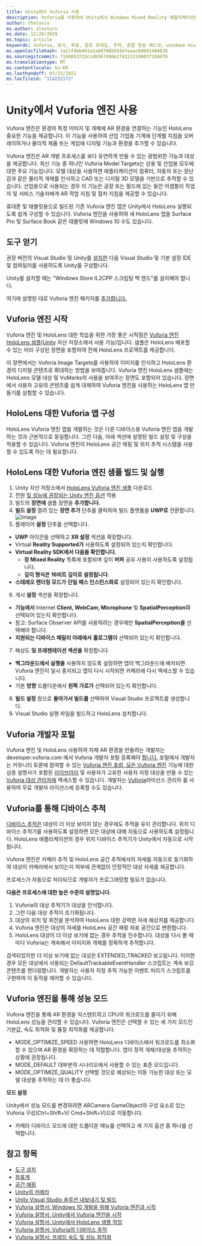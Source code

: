 ```yaml
---
title: Unity에서 Vuforia 사용
description: Vuforia를 사용하여 Unity에서 Windows Mixed Reality 애플리케이션을 빌드합니다.
author: thetuvix
ms.author: alexturn
ms.date: 12/20/2019
ms.topic: article
keywords: Vuforia, 표식, 좌표, 참조 프레임, 추적, 혼합 현실 헤드셋, windows mixed reality 헤드셋, 가상 현실 헤드셋, unity, HoloLens, 디바이스 추적, 성능 모드, Vuforia 개발자 포털
ms.openlocfilehash: 1a21f4bb441a1ab0706b5916feaac0d691486626
ms.sourcegitcommit: 7160843723ccd6567490e2f4222219603f184d76
ms.translationtype: MT
ms.contentlocale: ko-KR
ms.lasthandoff: 07/15/2021
ms.locfileid: "114232173"
---
```

# <a name="using-vuforia-engine-with-unity"></a>Unity에서 Vuforia 엔진 사용

Vuforia 엔진은 환경의 특정 이미지 및 개체에 AR 환경을 연결하는 기능인 HoloLens 중요한 기능을 제공합니다. 이 기능을 사용하여 산업 기업용 기계에 단계별 지침을 오버레이하거나 물리적 제품 또는 게임에 디지털 기능과 환경을 추가할 수 있습니다.

Vuforia 엔진은 AR 개발 프로세스를 보다 유연하게 만들 수 있는 광범위한 기능과 대상을 제공합니다. 최신 기능 중 하나인 Vuforia Model Targets는 상용 및 산업용 모두에 대한 주요 기능입니다. 모델 대상을 사용하면 애플리케이션이 컴퓨터, 자동차 또는 장난감과 같은 물리적 개체를 인식하고 CAD 또는 디지털 3D 모델을 기반으로 추적할 수 있습니다. 산업용으로 사용되는 경우 이 기능은 공장 또는 필드에 있는 동안 어셈블리 작업자 및 서비스 기술자에게 AR 작업 지침 및 절차 지침을 제공할 수 있습니다.

휴대폰 및 태블릿용으로 빌드된 기존 Vuforia 엔진 앱은 Unity에서 HoloLens 실행되도록 쉽게 구성할 수 있습니다. Vuforia 엔진을 사용하여 새 HoloLens 앱을 Surface Pro 및 Surface Book 같은 태블릿에 Windows 10 수도 있습니다.


## <a name="get-the-tools"></a>도구 얻기

권장 버전의 Visual Studio 및 Unity를 [설치한](../install-the-tools.md) 다음 Visual Studio 및 기본 설정 IDE 및 컴파일러를 사용하도록 Unity를 구성합니다. 

Unity를 설치할 때는 "Windows Store IL2CPP 스크립팅 백 엔드"를 설치해야 합니다.

여기에 설명된 대로 Vuforia 엔진 패키지를 [추가합니다.](https://library.vuforia.com/content/vuforia-library/en/articles/Solution/vuforia-engine-package-hosting-for-unity.html)

## <a name="getting-started-with-vuforia-engine"></a>Vuforia 엔진 시작

Vuforia 엔진 및 HoloLens 대한 학습을 위한 가장 좋은 시작점은 [Vuforia 엔진 HoloLens 샘플(Unity](https://assetstore.unity.com/packages/templates/packs/vuforia-hololens-sample-101553) 자산 저장소에서 사용 가능)입니다. 샘플은 HoloLens 배포할 수 있는 미리 구성된 장면을 포함하여 전체 HoloLens 프로젝트를 제공합니다.

이 장면에서는 Vuforia Image Targets를 사용하여 이미지를 인식하고 HoloLens 환경의 디지털 콘텐츠로 확대하는 방법을 보여줍니다. Vuforia 엔진 HoloLens 샘플에는 HoloLens 모델 대상 및 VuMarks의 사용을 보여주는 장면도 포함되어 있습니다. 장면에서 사용자 고유의 콘텐츠를 쉽게 대체하여 Vuforia 엔진을 사용하는 HoloLens 앱 만들기를 실험할 수 있습니다.



## <a name="configuring-a-vuforia-app-for-hololens"></a>HoloLens 대한 Vuforia 앱 구성

HoloLens Vuforia 엔진 앱을 개발하는 것은 다른 디바이스용 Vuforia 엔진 앱을 개발하는 것과 근본적으로 동일합니다. 그런 다음, 아래 섹션에 설명된 빌드 설정 및 구성을 적용할 수 있습니다. Vuforia 엔진이 HoloLens 공간 매핑 및 위치 추적 시스템을 사용할 수 있도록 하는 데 필요합니다.

## <a name="build-and-run-the-vuforia-engine-sample-for-hololens"></a>HoloLens 대한 Vuforia 엔진 샘플 빌드 및 실행
1.  Unity 자산 저장소에서 [HoloLens Vuforia 엔진 샘플](https://assetstore.unity.com/packages/templates/packs/vuforia-hololens-sample-101553) 다운로드
2.  전원 [및 성능에 권장되는 Unity 엔진 옵션](performance-recommendations-for-unity.md) 적용
3.  빌드의 **장면에** 샘플 장면을 **추가합니다.**
4.  **빌드 설정** 열려 있는 **장면 추가** 단추를 클릭하여 빌드 플랫폼을 **UWP로** 전환합니다.
![image](https://user-images.githubusercontent.com/45470042/89573103-173daa80-d7f8-11ea-9284-931a7b6c913d.png)
5.  플레이어 **설정** 단추를 선택합니다.  
   * **UWP** 아이콘을 선택하고 **XR 설정** 섹션을 확장합니다.
   * Virtual **Reality Supported가** 사용하도록 설정되어 있는지 확인합니다.    
   * **Virtual Reality SDK에서 다음을 확인합니다.**
     * **창 Mixed Reality** 목록에 포함되며 깊이 **버퍼** 공유 사용이 사용하도록 설정됩니다. 
     * **깊이 형식은** **16비트 깊이로 설정됩니다.** 
   * **스테레오 렌더링 모드가** **단일 패스 인스턴스화로** 설정되어 있는지 확인합니다.
6.  게시 **설정** 섹션을 확장합니다.
   * **기능에서** Internet **Client, WebCam, Microphone** 및 **SpatialPerception이** 선택되어 있는지 확인합니다.
   * 참고: Surface Observer API를 사용하려는 경우에만 **SpatialPerception을** 선택해야 합니다.
   * **지원되는 디바이스 패밀리 아래에서** **홀로그램이** 선택되어 있는지 확인합니다. 
7.  해상도 **및 프레젠테이션 섹션을** 확장합니다.
   * **백그라운드에서 실행을** 사용하지 않도록 설정하면 앱이 백그라운드에 배치되면 Vuforia 엔진이 일시 중지되고 앱이 다시 시작되면 카메라에 다시 액세스할 수 있습니다. 
   * 기본 **방향** 드롭다운에서 **왼쪽 가로가** 선택되어 있는지 확인합니다.
8.  **빌드 설정** 창으로 **돌아가서 빌드를** 선택하여 Visual Studio 프로젝트를 생성합니다.
9.  Visual Studio 실행 파일을 빌드하고 HoloLens 설치합니다.

## <a name="the-vuforia-developer-portal"></a>Vuforia 개발자 포털

Vuforia 엔진 및 HoloLens 사용하여 자체 AR 환경을 만들려는 개발자는 developer.vuforia.com 에서 Vuforia 개발자 포털 등록해야 [합니다.](https://developer.vuforia.com/) 포털에서 개발자는 커뮤니티 토론에 참여할 수 있는 [Vuforia 엔진 포럼, 모든 Vuforia 엔진](https://developer.vuforia.com/forum) 기능에 대한 심층 설명서가 포함된 [라이브러리](https://library.vuforia.com/) 및 사용자가 고유한 사용자 지정 대상을 만들 수 있는 [Vuforia 대상 관리자에](https://developer.vuforia.com/target-manager) 액세스할 수 있습니다. 개발자는 [Vuforia](https://developer.vuforia.com/license-manager)라이선스 관리자 를 사용하여 무료 개발자 라이선스에 등록할 수도 있습니다.

## <a name="device-tracking-with-vuforia"></a>Vuforia를 통해 디바이스 추적

[디바이스 추적은](https://library.vuforia.com/features/environments/device-tracker-overview.html) 대상이 더 이상 보이지 않는 경우에도 추적을 유지 관리합니다. 위치 디바이스 추적기를 사용하도록 설정하면 모든 대상에 대해 자동으로 사용하도록 설정됩니다. HoloLens 애플리케이션의 경우 위치 디바이스 추적기가 Unity에서 자동으로 시작됩니다.

Vuforia 엔진은 카메라 추적 및 HoloLens 공간 추적에서의 자세를 자동으로 동기화하여 대상이 카메라에서 보이는지 여부에 관계없이 안정적인 대상 자세를 제공합니다.

프로세스가 자동으로 처리되므로 개발자가 프로그래밍할 필요가 없습니다.


**다음은 프로세스에 대한 높은 수준의 설명입니다.**
1. Vuforia의 대상 추적기가 대상을 인식합니다.
2. 그런 다음 대상 추적이 초기화됩니다.
3. 대상의 위치 및 회전을 분석하여 HoloLens 대한 강력한 자세 예상치를 제공합니다.
4. Vuforia 엔진은 대상의 자세를 HoloLens 공간 매핑 좌표 공간으로 변환합니다.
5. HoloLens 대상이 더 이상 보기에 없는 경우 추적을 인수합니다. 대상을 다시 볼 때마다 Vuforia는 계속해서 이미지와 개체를 정확하게 추적합니다.

검색되었지만 더 이상 보기에 없는 대상은 EXTENDED_TRACKED 보고됩니다. 이러한 경우 모든 대상에서 사용되는 DefaultTrackableEventHandler 스크립트는 계속 보강 콘텐츠를 렌더링합니다. 개발자는 사용자 지정 추적 가능한 이벤트 처리기 스크립트를 구현하여 이 동작을 제어할 수 있습니다.

## <a name="performance-mode-with-vuforia-engine"></a>Vuforia 엔진을 통해 성능 모드 

Vuforia 엔진을 통해 AR 환경을 익스텐트하고 CPU의 워크로드를 줄이기 위해 HoloLens 성능을 관리할 수 있습니다. Vuforia 엔진은 선택할 수 있는 세 가지 모드인 기본값, 속도 최적화 및 품질 최적화를 제공합니다. 

*   MODE_OPTIMIZE_SPEED 사용하면 HoloLens 디바이스에서 워크로드를 최소화할 수 있으며 AR 환경을 확장하는 데 적합합니다. 앱이 정적 개체/대상을 추적하는 상황에 권장됩니다.
*   MODE_DEFAULT 대부분의 시나리오에서 사용할 수 있는 표준 모드입니다.
*   MODE_OPTIMIZE_QUALITY 선택할 것으로 예상되는 이동 가능한 대상 또는 모델 대상을 추적하는 데 더 좋습니다.

**모드 설정**

Unity에서 성능 모드를 변경하려면 ARCamera GameObject의 구성 요소로 있는 Vuforia 구성(Ctrl+Shift+V/ Cmd+Shift+V)으로 이동합니다. 
*   카메라 디바이스 모드에 대한 드롭다운 메뉴를 선택하고 세 가지 옵션 중 하나를 선택합니다.


## <a name="see-also"></a>참고 항목
* [도구 설치](../install-the-tools.md)
* [좌표계](../../design/coordinate-systems.md)
* [공간 매핑](../../design/spatial-mapping.md)
* [Unity의 카메라](camera-in-unity.md)
* [Unity Visual Studio 솔루션 내보내기 및 빌드](exporting-and-building-a-unity-visual-studio-solution.md)
* [Vuforia 설명서: Windows 10 개발을 위해 Vuforia 엔진과 시작](https://library.vuforia.com/articles/Training/Getting-Started-with-Vuforia-for-Windows-10-Development.html)
* [Vuforia 설명서: Unity에서 Vuforia 엔진을 시작](https://library.vuforia.com/articles/Training/getting-started-with-vuforia-in-unity.html)
* [Vuforia 설명서: Unity에서 HoloLens 샘플 작업](https://library.vuforia.com/articles/Solution/Working-with-the-HoloLens-sample-in-Unity.html)
* [Vuforia 설명서: Vuforia의 디바이스 추적](https://library.vuforia.com/features/environments/device-tracker-overview.html)
* [Vuforia 설명서: 프레임 속도 및 성능 최적화](https://library.vuforia.com/content/vuforia-library/en/articles/Solution/Framerate-Optimization-for-Mixed-Reality-Apps.html)
